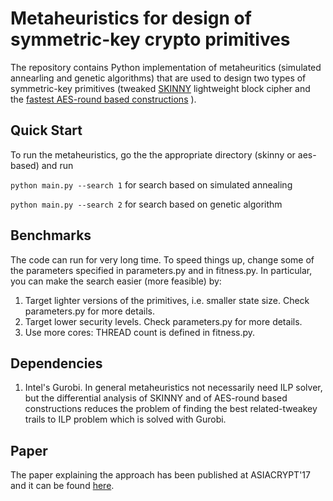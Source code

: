 # Metaheuristics for design of symmetric-key crypto primitives

The repository contains Python implementation of metaheuritics (simulated annearling and genetic algorithms) that are used to design  two types of symmetric-key primitives (tweaked [SKINNY](https://link.springer.com/chapter/10.1007%2F978-3-662-53008-5_5) lightweight block cipher and the [fastest AES-round based constructions](https://link.springer.com/chapter/10.1007%2F978-3-662-52993-5_17]) ).



## Quick Start

To run the metaheuristics, go the the appropriate directory (skinny or aes-based) and run

`python main.py --search 1` for search based on simulated annealing 

`python main.py --search 2` for search based on genetic algorithm 

## Benchmarks

The code can run for very long time. To speed things up, change some of the parameters specified in parameters.py and in fitness.py. In particular, you can make the search easier (more feasible) by:
1. Target lighter versions of the primitives, i.e. smaller state size. Check parameters.py for more details.
2. Target lower security levels. Check parameters.py for more details.
3. Use more cores: THREAD count is defined in fitness.py.


## Dependencies

1. Intel's Gurobi. In general metaheuristics not necessarily need ILP solver, but the differential analysis of SKINNY and of AES-round based constructions reduces the problem of finding the best related-tweakey trails to ILP problem which is solved with Gurobi.

## Paper

The paper explaining the approach has been published at ASIACRYPT'17 and it can be found [here](https://link.springer.com/chapter/10.1007%2F978-3-319-70700-6_13).
